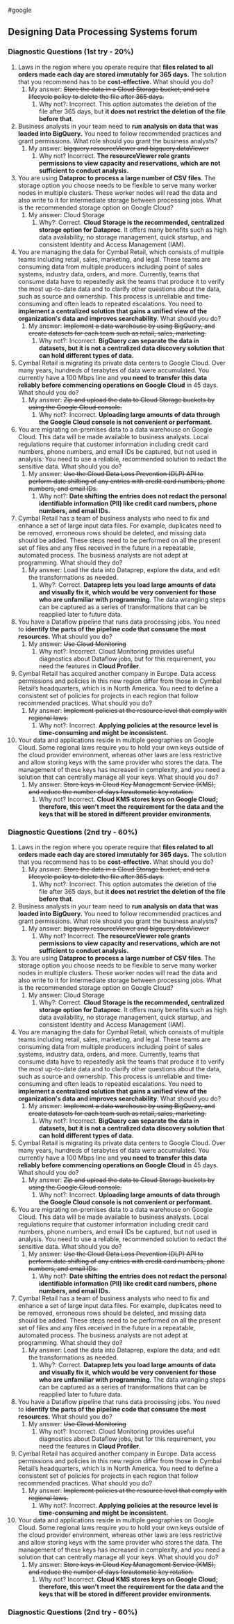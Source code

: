 #google 
## Designing Data Processing Systems forum

### Diagnostic Questions (1st try - 20%)

1. Laws in the region where you operate require that **files related to all orders made each day are stored immutably for 365 days.** The solution that you recommend has to be **cost-effective.** What should you do?
    1. My answer: ~~Store the data in a Cloud Storage bucket, and set a lifecycle policy to delete the file after 365 days.~~
        1. Why not?: Incorrect. This option automates the deletion of the file after 365 days, but **it does not restrict the deletion of the file before that**.
2. Business analysts in your team need to **run analysis on data that was loaded into BigQuery.** You need to follow recommended practices and grant permissions. What role should you grant the business analysts?
    1. My answer: ~~bigquery.resourceViewer and bigquery.dataViewer~~
        1. Why not? Incorrect. **The resourceViewer role grants permissions to view capacity and reservations, which are not sufficient to conduct analysis.**
3. You are using **Dataproc to process a large number of CSV files**. The storage option you choose needs to be flexible to serve many worker nodes in multiple clusters. These worker nodes will read the data and also write to it for intermediate storage between processing jobs. What is the recommended storage option on Google Cloud?
    1. My answer: Cloud Storage
        1. Why?: Correct. **Cloud Storage is the recommended, centralized storage option for Dataproc**. It offers many benefits such as high data availability, no storage management, quick startup, and consistent Identity and Access Management (IAM).
4. You are managing the data for Cymbal Retail, which consists of multiple teams including retail, sales, marketing, and legal. These teams are consuming data from multiple producers including point of sales systems, industry data, orders, and more. Currently, teams that consume data have to repeatedly ask the teams that produce it to verify the most up-to-date data and to clarify other questions about the data, such as source and ownership. This process is unreliable and time-consuming and often leads to repeated escalations. You need to **implement a centralized solution that gains a unified view of the organization's data and improves searchability**. What should you do?
    1. My answer: ~~Implement a data warehouse by using BigQuery, and create datasets for each team such as retail, sales, marketing.~~
        1. Why not?: Incorrect. **BigQuery can separate the data in datasets, but it is not a centralized data discovery solution that can hold different types of data.**
5. Cymbal Retail is migrating its private data centers to Google Cloud. Over many years, hundreds of terabytes of data were accumulated. You currently have a 100 Mbps line and y**ou need to transfer this data reliably before commencing operations on Google Cloud** in 45 days. What should you do?
    1. My answer: ~~Zip and upload the data to Cloud Storage buckets by using the Google Cloud console.~~
        1. Why not?: Incorrect. **Uploading large amounts of data through the Google Cloud console is not convenient or performant.**
6. You are migrating on-premises data to a data warehouse on Google Cloud. This data will be made available to business analysts. Local regulations require that customer information including credit card numbers, phone numbers, and email IDs be captured, but not used in analysis. You need to use a reliable, recommended solution to redact the sensitive data. What should you do?
    1. My answer: ~~Use the Cloud Data Loss Prevention (DLP) API to perform date shifting of any entries with credit card numbers, phone numbers, and email IDs.~~
        1. Why not?: **Date shifting the entries does not redact the personal identifiable information (PII) like credit card numbers, phone numbers, and email IDs.**
7. Cymbal Retail has a team of business analysts who need to fix and enhance a set of large input data files. For example, duplicates need to be removed, erroneous rows should be deleted, and missing data should be added. These steps need to be performed on all the present set of files and any files received in the future in a repeatable, automated process. The business analysts are not adept at programming. What should they do?
    1. My answer: Load the data into Dataprep, explore the data, and edit the transformations as needed.
        1. Why?: Correct. **Dataprep lets you load large amounts of data and visually fix it, which would be very convenient for those who are unfamiliar with programming**. The data wrangling steps can be captured as a series of transformations that can be reapplied later to future data.
8. You have a Dataflow pipeline that runs data processing jobs. You need to **identify the parts of the pipeline code that consume the most resources.** What should you do?
    1. My answer: ~~Use Cloud Monitoring~~
        1. Why not?: Incorrect. Cloud Monitoring provides useful diagnostics about Dataflow jobs, but for this requirement, you need the features in **Cloud Profiler**.
9. Cymbal Retail has acquired another company in Europe. Data access permissions and policies in this new region differ from those in Cymbal Retail’s headquarters, which is in North America. You need to define a consistent set of policies for projects in each region that follow recommended practices. What should you do?
    1. My answer: ~~Implement policies at the resource level that comply with regional laws.~~
        1. Why not?: Incorrect. **Applying policies at the resource level is time-consuming and might be inconsistent.**
10. Your data and applications reside in multiple geographies on Google Cloud. Some regional laws require you to hold your own keys outside of the cloud provider environment, whereas other laws are less restrictive and allow storing keys with the same provider who stores the data. The management of these keys has increased in complexity, and you need a solution that can centrally manage all your keys. What should you do?
    1. My answer: ~~Store keys in Cloud Key Management Service (KMS), and reduce the number of days forautomatic key rotation.~~
        1. Why not? Incorrect. **Cloud KMS stores keys on Google Cloud; therefore, this won't meet the requirement for the data and the keys that will be stored in different provider environments.**

### Diagnostic Questions (2nd try - 60%)

1. Laws in the region where you operate require that **files related to all orders made each day are stored immutably for 365 days.** The solution that you recommend has to be **cost-effective.** What should you do?
    1. My answer: ~~Store the data in a Cloud Storage bucket, and set a lifecycle policy to delete the file after 365 days.~~
        1. Why not?: Incorrect. This option automates the deletion of the file after 365 days, but **it does not restrict the deletion of the file before that**.
2. Business analysts in your team need to **run analysis on data that was loaded into BigQuery.** You need to follow recommended practices and grant permissions. What role should you grant the business analysts?
    1. My answer: ~~bigquery.resourceViewer and bigquery.dataViewer~~
        1. Why not? Incorrect. **The resourceViewer role grants permissions to view capacity and reservations, which are not sufficient to conduct analysis.**
3. You are using **Dataproc to process a large number of CSV files**. The storage option you choose needs to be flexible to serve many worker nodes in multiple clusters. These worker nodes will read the data and also write to it for intermediate storage between processing jobs. What is the recommended storage option on Google Cloud?
    1. My answer: Cloud Storage
        1. Why?: Correct. **Cloud Storage is the recommended, centralized storage option for Dataproc**. It offers many benefits such as high data availability, no storage management, quick startup, and consistent Identity and Access Management (IAM).
4. You are managing the data for Cymbal Retail, which consists of multiple teams including retail, sales, marketing, and legal. These teams are consuming data from multiple producers including point of sales systems, industry data, orders, and more. Currently, teams that consume data have to repeatedly ask the teams that produce it to verify the most up-to-date data and to clarify other questions about the data, such as source and ownership. This process is unreliable and time-consuming and often leads to repeated escalations. You need to **implement a centralized solution that gains a unified view of the organization's data and improves searchability**. What should you do?
    1. My answer: ~~Implement a data warehouse by using BigQuery, and create datasets for each team such as retail, sales, marketing.~~
        1. Why not?: Incorrect. **BigQuery can separate the data in datasets, but it is not a centralized data discovery solution that can hold different types of data.**
5. Cymbal Retail is migrating its private data centers to Google Cloud. Over many years, hundreds of terabytes of data were accumulated. You currently have a 100 Mbps line and y**ou need to transfer this data reliably before commencing operations on Google Cloud** in 45 days. What should you do?
    1. My answer: ~~Zip and upload the data to Cloud Storage buckets by using the Google Cloud console.~~
        1. Why not?: Incorrect. **Uploading large amounts of data through the Google Cloud console is not convenient or performant.**
6. You are migrating on-premises data to a data warehouse on Google Cloud. This data will be made available to business analysts. Local regulations require that customer information including credit card numbers, phone numbers, and email IDs be captured, but not used in analysis. You need to use a reliable, recommended solution to redact the sensitive data. What should you do?
    1. My answer: ~~Use the Cloud Data Loss Prevention (DLP) API to perform date shifting of any entries with credit card numbers, phone numbers, and email IDs.~~
        1. Why not?: **Date shifting the entries does not redact the personal identifiable information (PII) like credit card numbers, phone numbers, and email IDs.**
7. Cymbal Retail has a team of business analysts who need to fix and enhance a set of large input data files. For example, duplicates need to be removed, erroneous rows should be deleted, and missing data should be added. These steps need to be performed on all the present set of files and any files received in the future in a repeatable, automated process. The business analysts are not adept at programming. What should they do?
    1. My answer: Load the data into Dataprep, explore the data, and edit the transformations as needed.
        1. Why?: Correct. **Dataprep lets you load large amounts of data and visually fix it, which would be very convenient for those who are unfamiliar with programming**. The data wrangling steps can be captured as a series of transformations that can be reapplied later to future data.
8. You have a Dataflow pipeline that runs data processing jobs. You need to **identify the parts of the pipeline code that consume the most resources.** What should you do?
    1. My answer: ~~Use Cloud Monitoring~~
        1. Why not?: Incorrect. Cloud Monitoring provides useful diagnostics about Dataflow jobs, but for this requirement, you need the features in **Cloud Profiler**.
9. Cymbal Retail has acquired another company in Europe. Data access permissions and policies in this new region differ from those in Cymbal Retail’s headquarters, which is in North America. You need to define a consistent set of policies for projects in each region that follow recommended practices. What should you do?
    1. My answer: ~~Implement policies at the resource level that comply with regional laws.~~
        1. Why not?: Incorrect. **Applying policies at the resource level is time-consuming and might be inconsistent.**
10. Your data and applications reside in multiple geographies on Google Cloud. Some regional laws require you to hold your own keys outside of the cloud provider environment, whereas other laws are less restrictive and allow storing keys with the same provider who stores the data. The management of these keys has increased in complexity, and you need a solution that can centrally manage all your keys. What should you do?
    1. My answer: ~~Store keys in Cloud Key Management Service (KMS), and reduce the number of days forautomatic key rotation.~~
        1. Why not? Incorrect. **Cloud KMS stores keys on Google Cloud; therefore, this won't meet the requirement for the data and the keys that will be stored in different provider environments.**

### Diagnostic Questions (2nd try - 60%)

